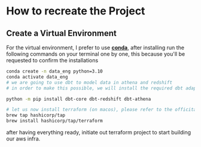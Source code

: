 # How to recreate the Project

## Create a Virtual Environment
For the virtual environment, I prefer to use **[conda](https://www.anaconda.com/download)**, after installing run the following commands on your terminal one by one, this because you'll be requested to confirm the installations

```bash
conda create -n data_eng python=3.10
conda activate data_eng
# we are going to use dbt to model data in athena and redshift
# in order to make this possible, we will install the required dbt adapter 

python -m pip install dbt-core dbt-redshift dbt-athena

# let us now install terraform (on macos), please refer to the officital docs if you are using a different os
brew tap hashicorp/tap
brew install hashicorp/tap/terraform
```
after having everything ready, initiate out terraform project to start building our aws infra.
